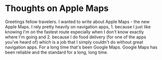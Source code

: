 # Thoughts on Apple Maps
Greetings fellow travelers. I wanted to write about Apple Maps - the new Apple Maps.
I rely pretty heavily on navigation apps, 1. because I just like knowing I'm on the fastest route especially when I don't know exactly where I'm going and 2. because I do food delivery (for one of the apps you've heard of) which is a job that I simply couldn't do without great navigation apps. For a long time that's been Google Maps. Google Maps has been reliable and the standard for a long, long time.